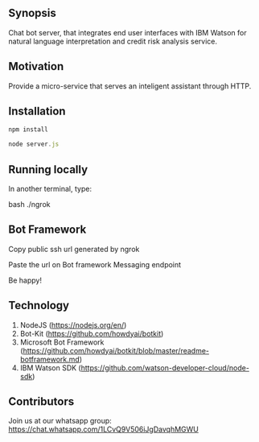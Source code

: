 ## Synopsis

Chat bot server, that integrates end user interfaces with IBM Watson for natural language interpretation and credit risk analysis service.

## Motivation

Provide a micro-service that serves an inteligent assistant through HTTP.

## Installation

```javascript
npm install

node server.js

```

## Running locally

In another terminal, type:

bash ./ngrok

## Bot Framework

Copy public ssh url generated by ngrok

Paste the url on Bot framework Messaging endpoint

Be happy!

## Technology

1. NodeJS (https://nodejs.org/en/)
2. Bot-Kit (https://github.com/howdyai/botkit)
3. Microsoft Bot Framework (https://github.com/howdyai/botkit/blob/master/readme-botframework.md)
3. IBM Watson SDK (https://github.com/watson-developer-cloud/node-sdk)

## Contributors

Join us at our whatsapp group: https://chat.whatsapp.com/1LCvQ9V506iJgDavqhMGWU
